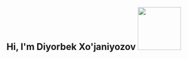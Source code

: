 ## Hi, I'm Diyorbek Xo'janiyozov <img src="https://giphy.com/stickers/hello-wave-hand-gM5qFksULw54NMWyry" width="100px">


